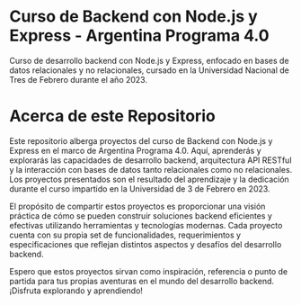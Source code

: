 # Curso de Backend con Node.js y Express - Argentina Programa 4.0

Curso de desarrollo backend con Node.js y Express, enfocado en bases de datos relacionales y no relacionales, cursado en la Universidad Nacional de Tres de Febrero durante el año 2023.

# Acerca de este Repositorio

Este repositorio alberga proyectos del curso de Backend con Node.js y Express en el marco de Argentina Programa 4.0. Aquí, aprenderás y explorarás las capacidades de desarrollo backend, arquitectura API RESTful y la interacción con bases de datos tanto relacionales como no relacionales. Los proyectos presentados son el resultado del aprendizaje y la dedicación durante el curso impartido en la Universidad de 3 de Febrero en 2023.

El propósito de compartir estos proyectos es proporcionar una visión práctica de cómo se pueden construir soluciones backend eficientes y efectivas utilizando herramientas y tecnologías modernas. Cada proyecto cuenta con su propia set de funcionalidades, requerimientos y especificaciones que reflejan distintos aspectos y desafíos del desarrollo backend.

Espero que estos proyectos sirvan como inspiración, referencia o punto de partida para tus propias aventuras en el mundo del desarrollo backend. ¡Disfruta explorando y aprendiendo!
